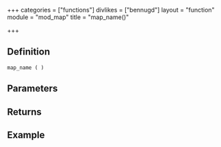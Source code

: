 +++
categories = ["functions"]
divlikes = ["bennugd"]
layout = "function"
module = "mod_map"
title = "map_name()"

+++

## Definition

    map_name ( )

## Parameters

## Returns

## Example
